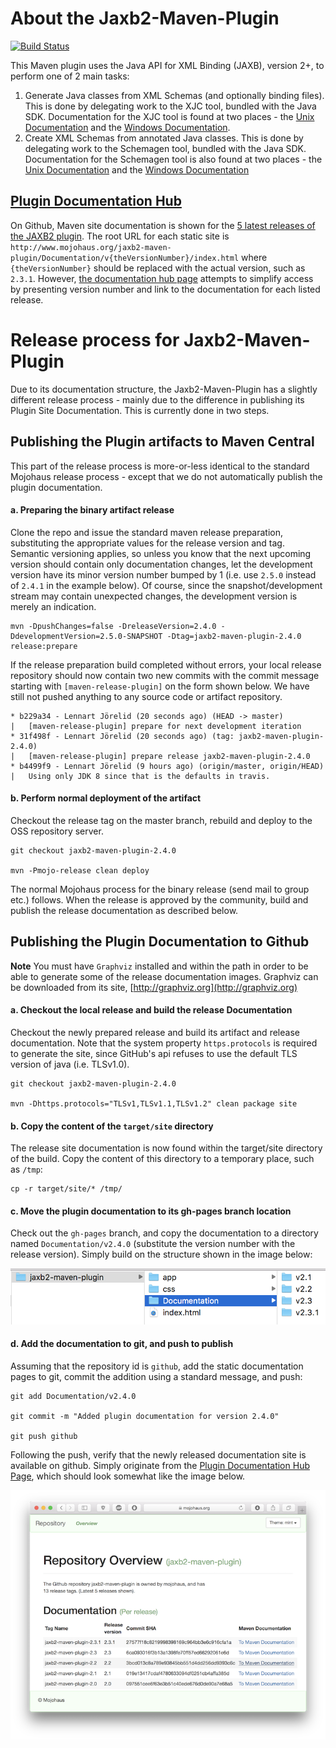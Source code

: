 # About the Jaxb2-Maven-Plugin

[![Build Status](https://travis-ci.org/mojohaus/jaxb2-maven-plugin.svg?branch=master)](https://travis-ci.org/mojohaus/jaxb2-maven-plugin)

This Maven plugin uses the Java API for XML Binding (JAXB), version 2+, to perform one of 2 main tasks:

1. Generate Java classes from XML Schemas (and optionally binding files). 
   This is done by delegating work to the XJC tool, bundled with the Java SDK.
   Documentation for the XJC tool is found at two places - the [Unix Documentation](https://docs.oracle.com/javase/8/docs/technotes/tools/unix/xjc.html) 
   and the [Windows Documentation](https://docs.oracle.com/javase/8/docs/technotes/tools/windows/xjc.html). 
2. Create XML Schemas from annotated Java classes.
   This is done by delegating work to the Schemagen tool, bundled with the Java SDK.
   Documentation for the Schemagen tool is also found at two places - the [Unix Documentation](https://docs.oracle.com/javase/8/docs/technotes/tools/unix/schemagen.html)
   and the [Windows Documentation](https://docs.oracle.com/javase/8/docs/technotes/tools/windows/schemagen.html) 

## [Plugin Documentation Hub](https://www.mojohaus.org/jaxb2-maven-plugin/)

On Github, Maven site documentation is shown for the 
[5 latest releases of the JAXB2 plugin](https://www.mojohaus.org/jaxb2-maven-plugin/).
The root URL for each static site is `http://www.mojohaus.org/jaxb2-maven-plugin/Documentation/v{theVersionNumber}/index.html`
where `{theVersionNumber}` should be replaced with the actual version, such as `2.3.1`. However, 
[the documentation hub page](https://www.mojohaus.org/jaxb2-maven-plugin/) attempts to simplify access by presenting 
version number and link to the documentation for each listed release.    
 
# Release process for Jaxb2-Maven-Plugin 

Due to its documentation structure, the Jaxb2-Maven-Plugin has a slightly different release process - mainly 
due to the difference in publishing its Plugin Site Documentation. This is currently done in two steps.

## Publishing the Plugin artifacts to Maven Central

This part of the release process is more-or-less identical to the standard Mojohaus release process - except 
that we do not automatically publish the plugin documentation. 

#### a. Preparing the binary artifact release

Clone the repo and issue the standard maven release preparation, substituting the appropriate values for the 
release version and tag. Semantic versioning applies, so unless you know that the next upcoming version should
contain only documentation changes, let the development version have its minor version number bumped by 1 
(i.e. use `2.5.0` instead of `2.4.1` in the example below). Of course, since the snapshot/development stream may 
contain unexpected changes, the development version is merely an indication. 

    mvn -DpushChanges=false -DreleaseVersion=2.4.0 -DdevelopmentVersion=2.5.0-SNAPSHOT -Dtag=jaxb2-maven-plugin-2.4.0 release:prepare
    
If the release preparation build completed without errors, your local release repository should now contain 
two new commits with the commit message starting with `[maven-release-plugin]` on the form shown below. 
We have still not pushed anything to any source code or artifact repository.  

    * b229a34 - Lennart Jörelid (20 seconds ago) (HEAD -> master)
    |   [maven-release-plugin] prepare for next development iteration
    * 31f498f - Lennart Jörelid (20 seconds ago) (tag: jaxb2-maven-plugin-2.4.0)
    |   [maven-release-plugin] prepare release jaxb2-maven-plugin-2.4.0
    * b4499f9 - Lennart Jörelid (9 hours ago) (origin/master, origin/HEAD)
    |   Using only JDK 8 since that is the defaults in travis.
    
#### b. Perform normal deployment of the artifact

Checkout the release tag on the master branch, rebuild and deploy to the OSS repository server.

    git checkout jaxb2-maven-plugin-2.4.0
    
    mvn -Pmojo-release clean deploy
    
The normal Mojohaus process for the binary release (send mail to group etc.) follows.
When the release is approved by the community, build and publish the release documentation as 
described below.          

## Publishing the Plugin Documentation to Github

**Note** You must have `Graphviz` installed and within the path in order to be able to generate
some of the release documentation images. Graphviz can be downloaded from its site,
[http://graphviz.org](http://graphviz.org) 

#### a. Checkout the local release and build the release Documentation      

Checkout the newly prepared release and build its artifact and release documentation. 
Note that the system property `https.protocols` is required to generate the site, since
GitHub's api refuses to use the default TLS version of java (i.e. TLSv1.0).

    git checkout jaxb2-maven-plugin-2.4.0
    
    mvn -Dhttps.protocols="TLSv1,TLSv1.1,TLSv1.2" clean package site
    
#### b. Copy the content of the `target/site` directory

The release site documentation is now found within the target/site directory 
of the build. Copy the content of this directory to a temporary place, such as `/tmp`:

    cp -r target/site/* /tmp/
    
#### c. Move the plugin documentation to its gh-pages branch location

Check out the `gh-pages` branch, and copy the documentation to a directory
named `Documentation/v2.4.0` (substitute the version number with the release version).
Simply build on the structure shown in the image below:

![Structure](src/site/resources/images/documentation_structure.png "Documentation Structure")

#### d. Add the documentation to git, and push to publish

Assuming that the repository id is `github`, add the static documentation pages to git, 
commit the addition using a standard message, and push:

    git add Documentation/v2.4.0
    
    git commit -m "Added plugin documentation for version 2.4.0"
    
    git push github 

Following the push, verify that the newly released documentation site is available on github.
Simply originate from the [Plugin Documentation Hub Page](https://www.mojohaus.org/jaxb2-maven-plugin/#/repo), 
which should look somewhat like the image below.

![Documentation Hub](src/site/resources/images/documentation_hub.png "Documentation Hub") 